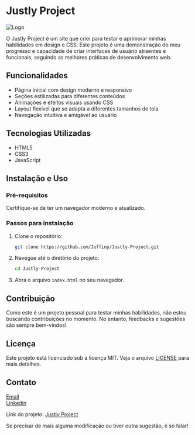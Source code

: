 # Justly Project

![Logo](https://github.com/Jeffinp/Justly-Project/blob/main/src/media/logo.png)

O Justly Project é um site que criei para testar e aprimorar minhas habilidades em design e CSS. Este projeto é uma demonstração do meu progresso e capacidade de criar interfaces de usuário atraentes e funcionais, seguindo as melhores práticas de desenvolvimento web.

## Funcionalidades

- Página inicial com design moderno e responsivo
- Seções estilizadas para diferentes conteúdos
- Animações e efeitos visuais usando CSS
- Layout flexível que se adapta a diferentes tamanhos de tela
- Navegação intuitiva e amigável ao usuário

## Tecnologias Utilizadas

- HTML5
- CSS3
- JavaScript

## Instalação e Uso

### Pré-requisitos

Certifique-se de ter um navegador moderno e atualizado.

### Passos para instalação

1. Clone o repositório:
   ```bash
   git clone https://github.com/Jeffinp/Justly-Project.git
   ```
2. Navegue até o diretório do projeto:
   ```bash
   cd Justly-Project
   ```
3. Abra o arquivo `index.html` no seu navegador.

## Contribuição

Como este é um projeto pessoal para testar minhas habilidades, não estou buscando contribuições no momento. No entanto, feedbacks e sugestões são sempre bem-vindos!

## Licença

Este projeto está licenciado sob a licença MIT. Veja o arquivo [LICENSE](LICENSE) para mais detalhes.

## Contato

[Email](mailto:jefersonreisalmeida8356@gmail.com)
<br>
<a href="https://www.linkedin.com/in/jeferson-reis-877a942b7/">Linkedin</a>

Link do projeto: [Justly Project](https://github.com/Jeffinp/Justly-Project)

Se precisar de mais alguma modificação ou tiver outra sugestão, é só falar!
